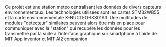Ce projet est une station météo centralisant les données de divers capteurs environnementaux.
Les technologies utilisées sont les cartes STM32WB55 et la carte environnementale X-NUCLEO-IKS01A3.
Une multitudes de modules "détecteur" similaires peuvent alors être mis en place pour communiquer avec la "station" qui recupère les données pour les transmettre par la suite à l'interface graphique sur smartphone à l'aide de MIT App inventor et MIT AI2 companion
